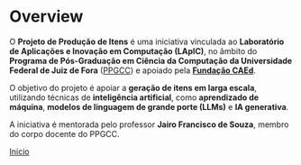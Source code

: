 # Overview

O **Projeto de Produção de Itens** é uma iniciativa vinculada ao **Laboratório de Aplicações e Inovação em Computação (LApIC)**, no âmbito do **Programa de Pós-Graduação em Ciência da Computação da Universidade Federal de Juiz de Fora** ([PPGCC](https://www2.ufjf.br/pgcc/)) e apoiado pela **[Fundação CAEd](https://fundacaocaed.org.br)**.

O objetivo do projeto é apoiar a **geração de itens em larga escala**, utilizando técnicas de **inteligência artificial**, como **aprendizado de máquina**, **modelos de linguagem de grande porte (LLMs)** e **IA generativa**.

A iniciativa é mentorada pelo professor **Jairo Francisco de Souza**, membro do corpo docente do PPGCC.

[Inicio](../README.md)